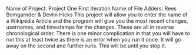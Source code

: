 Name of Project: Project One First Iteration
Name of File Adders: Rees Bomgarnder & Devlin Hicks
This project will allow you to enter the name of a Wikipedia Article and the program will give you the most recent changes, usernames, and timestamps for the changes. These are all in reverse chronological order. There is one minor complication in that you will have to run this at least twice as there is an error when you run it once. It will go away on the second and further runs. This will be until you stop it. 